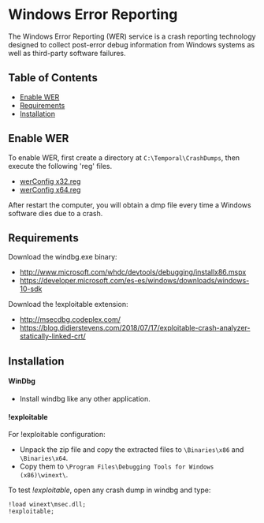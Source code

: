 # Windows Error Reporting
The Windows Error Reporting (WER) service is a crash reporting technology designed to collect post-error debug information from Windows systems as well as third-party software failures.

## Table of Contents

- [Enable WER](#enable-wer)
- [Requirements](#requirements)
- [Installation](#installation)

## Enable WER

To enable WER, first create a directory at `C:\Temporal\CrashDumps`, then execute the following 'reg' files.

- [werConfig x32.reg](werConfig%20x32.reg)
- [werConfig x64.reg](werConfig%20x64.reg)

After restart the computer, you will obtain a dmp file every time a Windows software dies due to a crash.

## Requirements

Download the windbg.exe binary:

- http://www.microsoft.com/whdc/devtools/debugging/installx86.mspx
- https://developer.microsoft.com/es-es/windows/downloads/windows-10-sdk

Download the !exploitable extension:

- http://msecdbg.codeplex.com/
- https://blog.didierstevens.com/2018/07/17/exploitable-crash-analyzer-statically-linked-crt/

## Installation

#### WinDbg

- Install windbg like any other application.

#### !exploitable

For !exploitable configuration:

- Unpack the zip file and copy the extracted files to `\Binaries\x86` and `\Binaries\x64`.
- Copy them to `\Program Files\Debugging Tools for Windows (x86)\winext\`.

To test _!exploitable_, open any crash dump in windbg and type:

```
!load winext\msec.dll;
!exploitable;
```
